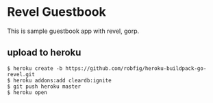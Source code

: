 # Revel Guestbook

This is sample guestbook app with revel, gorp.


## upload to heroku

```
$ heroku create -b https://github.com/robfig/heroku-buildpack-go-revel.git
$ heroku addons:add cleardb:ignite
$ git push heroku master
$ heroku open
```